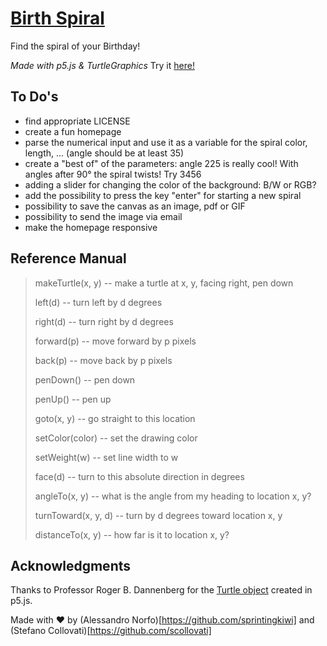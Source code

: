 # [Birth Spiral](https://kanoding.github.io/birthspiral/)
Find the spiral of your Birthday!

*Made with p5.js &amp; TurtleGraphics*
Try it [here!](https://kanoding.github.io/birthspiral/)

## To Do's
- find appropriate LICENSE
- create a fun homepage
- parse the numerical input and use it as a variable for the spiral color, length, ... (angle should be at least 35)
- create a "best of" of the parameters: angle 225 is really cool! With angles after 90° the spiral twists! Try 3456
- adding a slider for changing the color of the background: B/W or RGB?
- add the possibility to press the key "enter" for starting a new spiral
- possibility to save the canvas as an image, pdf or GIF
- possibility to send the image via email
- make the homepage responsive


## Reference Manual
> makeTurtle(x, y) -- make a turtle at x, y, facing right, pen down
>
> left(d) -- turn left by d degrees
>
> right(d) -- turn right by d degrees
>
> forward(p) -- move forward by p pixels
>
> back(p) -- move back by p pixels
>
> penDown() -- pen down
>
> penUp() -- pen up
>
> goto(x, y) -- go straight to this location
>
> setColor(color) -- set the drawing color
>
> setWeight(w) -- set line width to w
>
> face(d) -- turn to this absolute direction in degrees
>
> angleTo(x, y) -- what is the angle from my heading to location x, y?
>
> turnToward(x, y, d) -- turn by d degrees toward location x, y
>
> distanceTo(x, y) -- how far is it to location x, y?

## Acknowledgments
Thanks to Professor Roger B. Dannenberg for the [Turtle object](https://courses.ideate.cmu.edu/15-104/f2016/turtle-graphics/) created in p5.js.

Made with :heart: by (Alessandro Norfo)[https://github.com/sprintingkiwi] and (Stefano Collovati)[https://github.com/scollovati]
